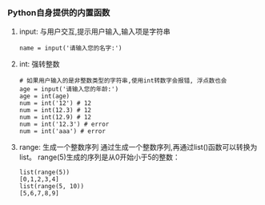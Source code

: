 ### Python自身提供的内置函数
1. input: 与用户交互,提示用户输入,输入项是字符串
    ```
    name = input('请输入您的名字:')
    ```
2. int: 强转整数
    ```
    # 如果用户输入的是非整数类型的字符串,使用int转数字会报错, 浮点数也会
    age = input('请输入您的年龄:')
    age = int(age)
    num = int('12') # 12
    num = int(12.3) # 12
    num = int(12.9) # 12
    num = int('12.3') # error
    num = int('aaa') # error
    ```
3. range: 生成一个整数序列
    通过生成一个整数序列,再通过list()函数可以转换为list。
    range(5)生成的序列是从0开始小于5的整数：
    ```
    list(range(5))
    [0,1,2,3,4]
    list(range(5, 10))
    [5,6,7,8,9]
    ```